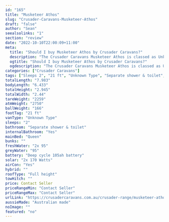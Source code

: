 ```yaml
---
id: "165"
title: "Musketeer Athos"
slug: "Crusader-Caravans-Musketeer-Athos"
draft: "false"
author: "Sean"
seealsolinks: "1"
section: "review"
date: "2022-10-10T22:00:09+11:00"
meta:
  title: "Should I buy Musketeer Athos by Crusader Caravans?"
  description: "The Crusader Caravans Musketeer Athos is classed as Unknown Type, and sleeps 2 people. It is Australian made and comes in at 21 ft. It generally has Separate shower & toilet."
  ogtitle: "Should I buy Musketeer Athos by Crusader Caravans?"
  ogdescription: "The Crusader Caravans Musketeer Athos is classed as Unknown Type, and sleeps 2 people. It is Australian made and comes in at 21 ft. It generally has Separate shower & toilet."
categories: ["Crusader Caravans"]
tags: ["Sleeps 2", "21 ft", "Unknown Type", "Separate shower & toilet", "Full height", "Price Unknown", "Australian made"]
totalLength: "7.983"
bodyLength: "6.433"
totalHeight: "2.945"
totalWidth: "2.44"
tareWeight: "2259"
atmWeight: "2750"
ballWeight: "166"
footTag: "21 ft"
vanType: "Unknown Type"
sleeps: "2"
bathroom: "Separate shower & toilet"
internalBathroom: "Yes"
mainBed: "Queen"
bunks: ""
freshWater: "2x 95"
greyWater: "95"
battery: "Deep cycle 105ah battery"
solar: "2x 170 Watts"
airCon: "Yes"
hybrid: ""
roofType: "Full height"
towHitch: ""
price: Contact Seller
priceRangeMin: "Contact Seller"
priceRangeMax: "Contact Seller"
urlLink: "https://crusadercaravans.com.au/crusader-range/musketeer-athos/"
aussieMade: "Australian made"
noImage: ""
featured: "no"
---
```

